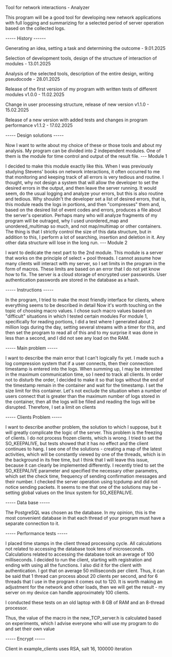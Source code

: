Tool for network interactions - Analyzer

This program will be a good tool for developing new network applications with full logging and summarizing for a selected period of server operation based on the collected logs.

----- History ------

Generating an idea, setting a task and determining the outcome - 9.01.2025

Selection of development tools, design of the structure of interaction of modules - 13.01.2025

Analysis of the selected tools, description of the entire design, writing pseudocode - 28.01.2025

Release of the first version of my program with written tests of different modules v1.0.0 - 11.02.2025

Change in user processing structure, release of new version v1.1.0 - 15.02.2025

Release of a new version with added tests and changes in program performance v1.1.2 - 17.02.2025

----- Design solutions -----

Now I want to write about my choice of these or those tools and about my analysis.
My program can be divided into 2 independent modules. One of them is the module for time control and output of the result file.
--- Module 1

I decided to make this module exactly like this. When I was previously studying Stevens' books on network interactions, it often occurred to me that monitoring and keeping track of all errors is very tedious and routine. I thought, why not design a system that will allow the developer to set the desired errors in the output, and then leave the server running. It would seem, do the usual logging and analyze your errors, but this is also routine and tedious. Why shouldn't the developer set a list of desired errors, that is, this module reads the logs in portions, and then "compresses" them and, based on the desired list of event codes and errors, produces a file about the server's operation. Perhaps many who will analyze fragments of my program will be outraged, why I used unordered_map and unordered_multimap so much, and not map/multimap or other containers. The thing is that I strictly control the size of this data structure, but in addition to this, I perform a lot of searching, insertion and deletion in it. Any other data structure will lose in the long run.
--- Module 2

I want to dedicate the next part to the 2nd module. This module is a server that works on the principle of select + pool threads. I cannot assume how many clients will interact with my server, so I set limits in the program in the form of macros. These limits are based on an error that I do not yet know how to fix.
The server is a cloud storage of encrypted user passwords. User authentication passwords are stored in the database as a hash.

----- Instructions -----

In the program, I tried to make the most friendly interface for clients, where everything seems to be described in detail
Now it's worth touching on the topic of choosing macro values. I chose such macro values ​​based on "difficult" situations in which I tested certain modules
For module 1, specifically for reading portions, I did a test where I generated about 2 million logs during the day, setting several streams with a timer for this, and then set the program to read all of this and to my surprise it was done in less than a second, and I did not see any load on the RAM.

----- Main problem -----

I want to describe the main error that I can't logically fix yet. I made such a log compression system that if a user connects, then their connection timestamp is entered into the logs. When summing up, I may be interested in the maximum communication time, so I need to track all clients. In order not to disturb the order, I decided to make it so that logs without the end of the timestamp remain in the container and wait for the timestamp. I set the size limit for this container. Let's not exclude the situation when a number of users connect that is greater than the maximum number of logs stored in the container, then all the logs will be filled and reading the logs will be disrupted. Therefore, I set a limit on clients

----- Clients Problem -----

I want to describe another problem, the solution to which I suppose, but it will greatly complicate the logic of the server. This problem is the freezing of clients. I do not process frozen clients, which is wrong. I tried to set the SO_KEEPALIVE, but tests showed that it has no effect and the client continues to hang. I see one of the solutions - creating a map of the latest activities, which will be constantly viewed by one of the threads, which is in the background in its free time, but I think that I will leave this issue, because it can clearly be implemented differently.
I recently tried to set the SO_KEEPALIVE parameter and specified the necessary other parametrs, which set the check time, frequency of sending confirmation messages and their number. I checked the server operation using tcpdump and did not notice sending packets. It seems to me that one of the solutions may be - setting global values ​​on the linux system for SO_KEEPALIVE.

----- Data base -----

The PostgreSQL was chosen as the database. In my opinion, this is the most convenient database in that each thread of your program must have a separate connection to it.

----- Performance tests -----

I placed time stamps in the client thread processing cycle. All calculations not related to accessing the database took tens of microseconds. Calculations related to accessing the database took an average of 100 milliseconds. I decided to run the client, starting with registration and ending with using all the functions. I also did it for the client with authentication. I got that on average 50 milliseconds per client. Thus, it can be said that 1 thread can process about 20 clients per second, and for 6 threads that I use in the program it comes out to 120. It is worth making an adjustment for the network and other loads, then we will get the result - my server on my device can handle approximately 100 clients.

I conducted these tests on an old laptop with 8 GB of RAM and an 8-thread processor.

Thus, the value of the macro in the new_TCP_server.h is calculated based on experiments, which I advise everyone who will use my program to do and set their own value

----- Encrypt -----

Client in example_clients uses RSA, salt 16, 100000 iteration